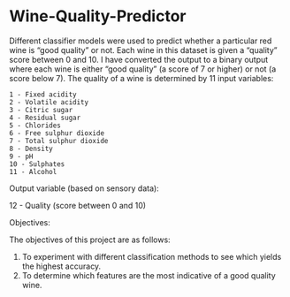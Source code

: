 # Wine-Quality-Predictor
Different classifier models were used to predict whether a particular red wine is “good quality” or not. Each wine in this dataset is given a “quality” score between 0 and 10. I have converted the output to a binary output where each wine is either “good quality” (a score of 7 or higher) or not (a score below 7). The quality of a wine is determined by 11 input variables:

    1 - Fixed acidity
    2 - Volatile acidity
    3 - Citric sugar
    4 - Residual sugar
    5 - Chlorides
    6 - Free sulphur dioxide
    7 - Total sulphur dioxide
    8 - Density
    9 - pH
    10 - Sulphates
    11 - Alcohol

Output variable (based on sensory data):

12 - Quality (score between 0 and 10)

Objectives:

The objectives of this project are as follows:

1. To experiment with different classification methods to see which yields the highest accuracy. 
2. To determine which features are the most indicative of a good quality wine.
